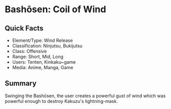 # Bashōsen: Coil of Wind

## Quick Facts
- Element/Type: Wind Release
- Classification: Ninjutsu, Bukijutsu
- Class: Offensive
- Range: Short, Mid, Long
- Users: Tenten, Kinkaku~game
- Media: Anime, Manga, Game

## Summary
Swinging the Bashōsen, the user creates a powerful gust of wind which was powerful enough to destroy Kakuzu's lightning-mask.

